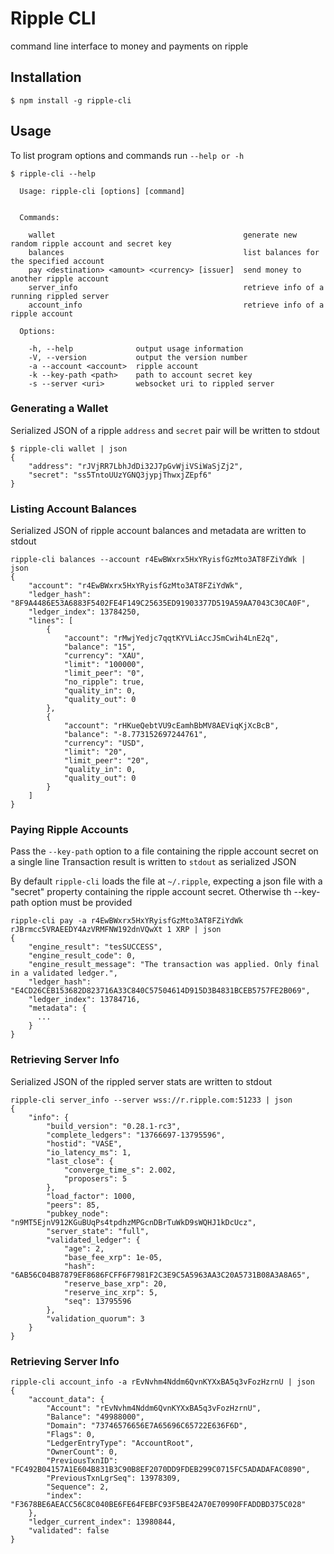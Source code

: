# Ripple CLI

command line interface to money and payments on ripple

## Installation

````
$ npm install -g ripple-cli
````

## Usage

To list program options and commands run `--help or -h` 

````
$ ripple-cli --help

  Usage: ripple-cli [options] [command]


  Commands:

    wallet                                          generate new random ripple account and secret key
    balances                                        list balances for the specified account
    pay <destination> <amount> <currency> [issuer]  send money to another ripple account
    server_info                                     retrieve info of a running rippled server
    account_info                                    retrieve info of a ripple account

  Options:

    -h, --help              output usage information
    -V, --version           output the version number
    -a --account <account>  ripple account
    -k --key-path <path>    path to account secret key
    -s --server <uri>       websocket uri to rippled server
````

### Generating a Wallet

Serialized JSON of a ripple `address` and `secret` pair will be written to stdout

````
$ ripple-cli wallet | json
{
    "address": "rJVjRR7LbhJdDi32J7pGvWjiVSiWaSjZj2",
    "secret": "ss5TntoUUzYGNQ3jypjThwxjZEpf6"
}
````

### Listing Account Balances

Serialized JSON of ripple account balances and metadata are written to stdout

````
ripple-cli balances --account r4EwBWxrx5HxYRyisfGzMto3AT8FZiYdWk | json
{
    "account": "r4EwBWxrx5HxYRyisfGzMto3AT8FZiYdWk",
    "ledger_hash": "8F9A4486E53A6883F5402FE4F149C25635ED91903377D519A59AA7043C30CA0F",
    "ledger_index": 13784250,
    "lines": [
        {
            "account": "rMwjYedjc7qqtKYVLiAccJSmCwih4LnE2q",
            "balance": "15",
            "currency": "XAU",
            "limit": "100000",
            "limit_peer": "0",
            "no_ripple": true,
            "quality_in": 0,
            "quality_out": 0
        },
        {
            "account": "rHKueQebtVU9cEamhBbMV8AEViqKjXcBcB",
            "balance": "-8.773152697244761",
            "currency": "USD",
            "limit": "20",
            "limit_peer": "20",
            "quality_in": 0,
            "quality_out": 0
        }
    ]
}
````

### Paying Ripple Accounts
Pass the `--key-path` option to a file containing the ripple account secret on a single line
Transaction result is written to `stdout` as serialized JSON

By default `ripple-cli` loads the file at `~/.ripple`, expecting a json file with a "secret"
property containing the ripple account secret. Otherwise th --key-path option must be provided

````
ripple-cli pay -a r4EwBWxrx5HxYRyisfGzMto3AT8FZiYdWk rJBrmcc5VRAEEDY4AzVRMFNW192dnVQwXt 1 XRP | json
{
    "engine_result": "tesSUCCESS",
    "engine_result_code": 0,
    "engine_result_message": "The transaction was applied. Only final in a validated ledger.",
    "ledger_hash": "E4CD26CEB153682D823716A33C840C57504614D915D3B4831BCEB5757FE2B069",
    "ledger_index": 13784716,
    "metadata": {
      ...
    }
}
````

### Retrieving Server Info
Serialized JSON of the rippled server stats are written to stdout

````
ripple-cli server_info --server wss://r.ripple.com:51233 | json
{
    "info": {
        "build_version": "0.28.1-rc3",
        "complete_ledgers": "13766697-13795596",
        "hostid": "VASE",
        "io_latency_ms": 1,
        "last_close": {
            "converge_time_s": 2.002,
            "proposers": 5
        },
        "load_factor": 1000,
        "peers": 85,
        "pubkey_node": "n9MT5EjnV912KGuBUqPs4tpdhzMPGcnDBrTuWkD9sWQHJ1kDcUcz",
        "server_state": "full",
        "validated_ledger": {
            "age": 2,
            "base_fee_xrp": 1e-05,
            "hash": "6AB56C04B87879EF8686FCFF6F7981F2C3E9C5A5963AA3C20A5731B08A3A8A65",
            "reserve_base_xrp": 20,
            "reserve_inc_xrp": 5,
            "seq": 13795596
        },
        "validation_quorum": 3
    }
}
````

### Retrieving Server Info

````
ripple-cli account_info -a rEvNvhm4Nddm6QvnKYXxBA5q3vFozHzrnU | json
{
    "account_data": {
        "Account": "rEvNvhm4Nddm6QvnKYXxBA5q3vFozHzrnU",
        "Balance": "49988000",
        "Domain": "73746576656E7A65696C65722E636F6D",
        "Flags": 0,
        "LedgerEntryType": "AccountRoot",
        "OwnerCount": 0,
        "PreviousTxnID": "FC492B04157A1E604B831B3C90B8EF2070DD9FDEB299C0715FC5ADADAFAC0890",
        "PreviousTxnLgrSeq": 13978309,
        "Sequence": 2,
        "index": "F3678BE6AEACC56C8C040BE6FE64FEBFC93F5BE42A70E70990FFADDBD375C028"
    },
    "ledger_current_index": 13980844,
    "validated": false
}
````
